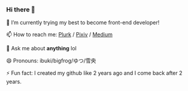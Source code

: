 ### Hi there 👋  
🌱 I’m currently trying my best to become front-end developer!

📫 How to reach me: [Plurk](https://www.plurk.com/bigfrog0102) / [Pixiv](https://www.pixiv.net/users/12573474) / [Medium](https://medium.com/@bigfrog0102)

💬 Ask me about **anything** lol

😄 Pronouns: ibuki/bigfrog/ゆつ/雪央

⚡ Fun fact: I created my github like 2 years ago and I come back after 2 years.
<!--
**ibuki0102/ibuki0102** is a ✨ _special_ ✨ repository because its `README.md` (this file) appears on your GitHub profile.

Here are some ideas to get you started:

- 🔭 I’m currently working on ...
- 🌱 I’m currently learning ...
- 👯 I’m looking to collaborate on ...
- 🤔 I’m looking for help with ...
- 💬 Ask me about ...
- 📫 How to reach me: ...
- 😄 Pronouns: ...
- ⚡ Fun fact: ...
-->
